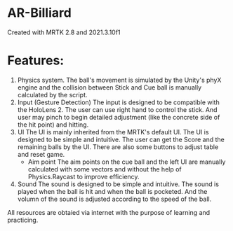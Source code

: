 # AR-Billiard

Created with MRTK 2.8 and 2021.3.10f1

# Features:
1. Physics system.
   The ball's movement is simulated by the Unity's phyX engine and the collision between Stick and Cue ball is manually calculated by the script.
2. Input (Gesture Detection)
   The input is designed to be compatible with the HoloLens 2. The user can use right hand to control the stick. And user may pinch to begin detailed adjustment (like the concrete side of the hit point) and hitting.
3. UI
   The UI is mainly inherited from the MRTK's default UI. The UI is designed to be simple and intuitive. The user can get the Score and the remaining balls by the UI. There are also some buttons to adjust table and reset game.
   * Aim point
        The aim points on the cue ball and the left UI are manually calculated with some vectors and without the help of Physics.Raycast to improve efficiency.
4. Sound
    The sound is designed to be simple and intuitive. The sound is played when the ball is hit and when the ball is pocketed. And the volumn of the sound is adjusted according to the speed of the ball.

All resources are obtaied via internet with the purpose of learning and practicing.
